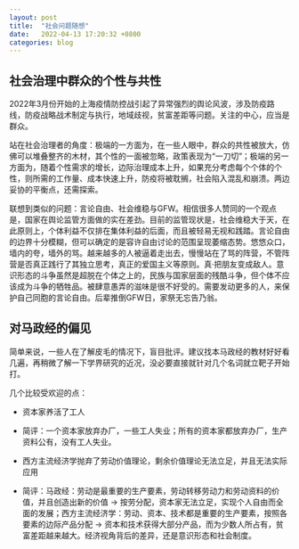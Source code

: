 ```yaml
---
layout: post
title:  "社会问题随想"
date:   2022-04-13 17:20:32 +0800
categories: blog
---
```


## 社会治理中群众的个性与共性

2022年3月份开始的上海疫情防控战引起了异常强烈的舆论风波，涉及防疫路线，防疫战略战术制定与执行，地域歧视，贫富差距等问题。关注的中心，应当是群众。

站在社会治理者的角度：极端的一方面为，在一些人眼中，群众的共性被放大，仿佛可以堆叠整齐的木材，其个性的一面被忽略，政策表现为“一刀切”；极端的另一方面为，随着个性需求的增长，边际治理成本上升，如果充分考虑每个个体的个性，则所需的工作量、成本快速上升，防疫将被耽搁，社会陷入混乱和崩溃。两边妥协的平衡点，还需探索。

联想到类似的问题：言论自由、社会维稳与GFW。相信很多人赞同的一个观点是，国家在舆论监管方面做的实在差劲。目前的监管现状是，社会维稳大于天，在此原则上，个体利益不仅排在集体利益的后面，而且被轻易无视和践踏。言论自由的边界十分模糊，但可以确定的是容许自由讨论的范围呈现萎缩态势。悠悠众口，墙内的夸，墙外的骂。越来越多的人被逼着走出去，慢慢站在了骂的阵营，不管阵营是否真正践行了其独立思考，真正的爱国主义等原则。真·把朋友变成敌人。意识形态的斗争虽然是超脱在个体之上的，民族与国家层面的残酷斗争，但个体不应该成为斗争的牺牲品。被肆意愚弄的滋味是很不好受的。需要发动更多的人，来保护自己同胞的言论自由。后辈推倒GFW日，家祭无忘告乃翁。

## 对马政经的偏见 

简单来说，一些人在了解皮毛的情况下，盲目批评。建议找本马政经的教材好好看几遍，再稍微了解一下学界研究的近况，没必要直接就针对几个名词就立靶子开始打。

几个比较受欢迎的点：

- 资本家养活了工人

- 简评：一个资本家放弃办厂，一些工人失业；所有的资本家都放弃办厂，生产资料公有，没有工人失业。

- 西方主流经济学抛弃了劳动价值理论，剩余价值理论无法立足，并且无法实际应用

- 简评：马政经：劳动是最重要的生产要素，劳动转移劳动力和劳动资料的价值，并且创造出新的价值 -> 按劳分配，资本家无法立足，实现个人自由而全面的发展；西方主流经济学：劳动、资本、技术都是重要的生产要素，按照各要素的边际产品分配 -> 资本和技术获得大部分产品，而为少数人所占有，贫富差距越来越大。经济视角背后的差异，还是意识形态和社会制度。

